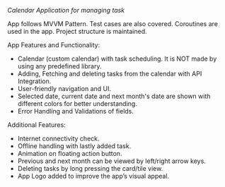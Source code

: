*Calendar Application for managing task*

App follows MVVM Pattern. Test cases are also covered. Coroutines are used in the app. Project structure is maintained.

App Features and Functionality:
- Calendar (custom calendar) with task scheduling. It is NOT made by using any predefined library.
- Adding, Fetching and deleting tasks from the calendar with API Integration.
- User-friendly navigation and UI.
- Selected date, current date and next month's date are shown with different colors for better understanding.
- Error Handling and Validations of fields.

Additional Features:
- Internet connectivity check.
- Offline handling with lastly added task.
- Animation on floating action button.
- Previous and next month can be viewed by left/right arrow keys.
- Deleting tasks by long pressing the card/tile view.
- App Logo added to improve the app’s visual appeal.

